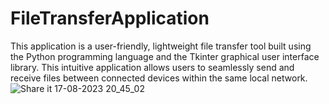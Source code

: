 # FileTransferApplication
This application is a user-friendly, lightweight file transfer tool built using the Python programming language and the Tkinter graphical user interface library. This intuitive application allows users to seamlessly send and receive files between connected devices within the same local network.
![Share it 17-08-2023 20_45_02](https://github.com/Knight7181/FileTransferApplication/assets/100278574/66e43ad0-0c0f-4bd7-aef8-d40b02fe48cc)
